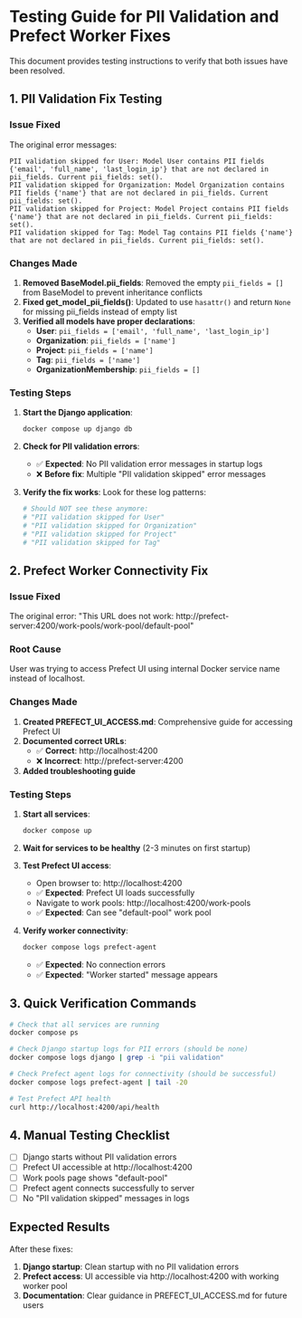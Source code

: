 # Testing Guide for PII Validation and Prefect Worker Fixes

This document provides testing instructions to verify that both issues have been resolved.

## 1. PII Validation Fix Testing

### Issue Fixed
The original error messages:
```
PII validation skipped for User: Model User contains PII fields {'email', 'full_name', 'last_login_ip'} that are not declared in pii_fields. Current pii_fields: set().
PII validation skipped for Organization: Model Organization contains PII fields {'name'} that are not declared in pii_fields. Current pii_fields: set().
PII validation skipped for Project: Model Project contains PII fields {'name'} that are not declared in pii_fields. Current pii_fields: set().
PII validation skipped for Tag: Model Tag contains PII fields {'name'} that are not declared in pii_fields. Current pii_fields: set().
```

### Changes Made
1. **Removed BaseModel.pii_fields**: Removed the empty `pii_fields = []` from BaseModel to prevent inheritance conflicts
2. **Fixed get_model_pii_fields()**: Updated to use `hasattr()` and return `None` for missing pii_fields instead of empty list
3. **Verified all models have proper declarations**:
   - **User**: `pii_fields = ['email', 'full_name', 'last_login_ip']`
   - **Organization**: `pii_fields = ['name']`
   - **Project**: `pii_fields = ['name']`
   - **Tag**: `pii_fields = ['name']`
   - **OrganizationMembership**: `pii_fields = []`

### Testing Steps
1. **Start the Django application**:
   ```bash
   docker compose up django db
   ```

2. **Check for PII validation errors**: 
   - ✅ **Expected**: No PII validation error messages in startup logs
   - ❌ **Before fix**: Multiple "PII validation skipped" error messages

3. **Verify the fix works**: Look for these log patterns:
   ```bash
   # Should NOT see these anymore:
   # "PII validation skipped for User"
   # "PII validation skipped for Organization" 
   # "PII validation skipped for Project"
   # "PII validation skipped for Tag"
   ```

## 2. Prefect Worker Connectivity Fix

### Issue Fixed
The original error: "This URL does not work: http://prefect-server:4200/work-pools/work-pool/default-pool"

### Root Cause
User was trying to access Prefect UI using internal Docker service name instead of localhost.

### Changes Made
1. **Created PREFECT_UI_ACCESS.md**: Comprehensive guide for accessing Prefect UI
2. **Documented correct URLs**:
   - ✅ **Correct**: http://localhost:4200
   - ❌ **Incorrect**: http://prefect-server:4200
3. **Added troubleshooting guide**

### Testing Steps
1. **Start all services**:
   ```bash
   docker compose up
   ```

2. **Wait for services to be healthy** (2-3 minutes on first startup)

3. **Test Prefect UI access**:
   - Open browser to: http://localhost:4200
   - ✅ **Expected**: Prefect UI loads successfully
   - Navigate to work pools: http://localhost:4200/work-pools
   - ✅ **Expected**: Can see "default-pool" work pool

4. **Verify worker connectivity**:
   ```bash
   docker compose logs prefect-agent
   ```
   - ✅ **Expected**: No connection errors
   - ✅ **Expected**: "Worker started" message appears

## 3. Quick Verification Commands

```bash
# Check that all services are running
docker compose ps

# Check Django startup logs for PII errors (should be none)
docker compose logs django | grep -i "pii validation"

# Check Prefect agent logs for connectivity (should be successful)
docker compose logs prefect-agent | tail -20

# Test Prefect API health
curl http://localhost:4200/api/health
```

## 4. Manual Testing Checklist

- [ ] Django starts without PII validation errors
- [ ] Prefect UI accessible at http://localhost:4200
- [ ] Work pools page shows "default-pool"
- [ ] Prefect agent connects successfully to server
- [ ] No "PII validation skipped" messages in logs

## Expected Results

After these fixes:
1. **Django startup**: Clean startup with no PII validation errors
2. **Prefect access**: UI accessible via http://localhost:4200 with working worker pool
3. **Documentation**: Clear guidance in PREFECT_UI_ACCESS.md for future users